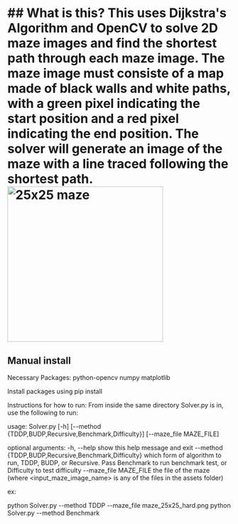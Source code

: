 <h1 maze-image-solver-using-Dijkstras-Algorithm /h1>
## What is this?
This uses Dijkstra's Algorithm and OpenCV to solve 2D maze images and find the shortest path through each maze image.
The maze image must consiste of a map made of black walls and white paths, with a green pixel indicating the start
position and a red pixel indicating the end position. The solver will generate an image of the maze with a line traced
following the shortest path.
<img src="figures/maze_25x25_hard.png" alt="25x25 maze" width="350">

## Manual install
Necessary Packages:
python-opencv
numpy
matplotlib

Install packages using pip install

Instructions for how to run:
From inside the same directory Solver.py is in, use the following to run:

usage: Solver.py [-h] [--method {TDDP,BUDP,Recursive,Benchmark,Difficulty}] [--maze_file MAZE_FILE]

optional arguments:
-h, --help show this help message and exit
--method {TDDP,BUDP,Recursive,Benchmark,Difficulty}
        which form of algorithm to run, TDDP, BUDP, or Recursive. Pass Benchmark to run benchmark test, or Difficulty to test difficulty
--maze_file MAZE_FILE
        the file of the maze (where <input_maze_image_name> is any of the files in the assets folder)

ex:

python Solver.py --method TDDP --maze_file maze_25x25_hard.png
python Solver.py --method Benchmark
